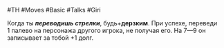 #TH #Moves #Basic #Talks #Giri 

Когда ты ***переводишь стрелки***, будь+**дерзким**. При успехе, переведи 1 палево на персонажа другого игрока, не получая его. На 7—9 он записывает за тобой +1 долг.